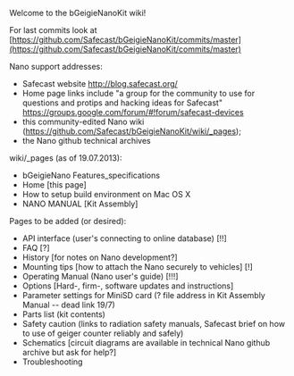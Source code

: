 Welcome to the bGeigieNanoKit wiki!

For last commits look at [https://github.com/Safecast/bGeigieNanoKit/commits/master](https://github.com/Safecast/bGeigieNanoKit/commits/master)

Nano support addresses: 
* Safecast website http://blog.safecast.org/ 
* Home page links include "a group for the community to use for questions and protips and hacking ideas for Safecast"  https://groups.google.com/forum/#!forum/safecast-devices 
* this community-edited Nano wiki (https://github.com/Safecast/bGeigieNanoKit/wiki/_pages);
* the Nano github technical archives

wiki/_pages (as of 19.07.2013):
* bGeigieNano Features_specifications
* Home   [this page]
* How to setup build environment on Mac OS X
* NANO MANUAL [Kit Assembly] 

Pages to be added (or desired):
* API interface (user's connecting to online database) [!!]
* FAQ [?]
* History [for notes on Nano development?]  
* Mounting tips [how to attach the Nano securely to vehicles] [!]
* Operating Manual (Nano user's guide) [!!!]
* Options [Hard-, firm-, software updates and instructions] 
* Parameter settings for MiniSD card (? file address in Kit Assembly Manual -- dead link 19/7) 
* Parts list  (kit contents)
* Safety caution (links to radiation safety manuals, Safecast brief on how to use of geiger counter reliably and safely)
* Schematics [circuit diagrams are available in technical Nano github archive but ask for help?]
* Troubleshooting 
